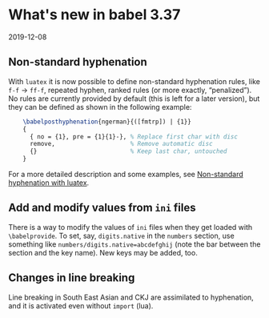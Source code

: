 # What's new in babel 3.37

2019-12-08

## Non-standard hyphenation

With `luatex` it is now possible to define non-standard hyphenation rules, like `f-f` → `ff-f`, repeated hyphen, ranked rules (or more exactly, “penalized”). No rules are currently provided by default (this is left for a later version), but they can be defined as shown in the following example:
```tex
    \babelposthyphenation{ngerman}{([fmtrp]) | {1}}
    {
      { no = {1}, pre = {1}{1}-}, % Replace first char with disc
      remove,                     % Remove automatic disc
      {}                          % Keep last char, untouched
    }
```

For a more detailed description and some examples, see [Non-standard hyphenation with luatex](../guides/non-standard-hyphenation-with-luatex.md).

## Add and modify values from `ini` files

There is a way to modify the values of `ini` files when they get loaded
with `\babelprovide`. To set, say, `digits.native` in the `numbers`
section, use something like `numbers/digits.native=abcdefghij` (note the
bar between the section and the key name). New keys may be added, too.

## Changes in line breaking

Line breaking in South East Asian and CKJ are assimilated to hyphenation, and it is activated even without `import` (lua).